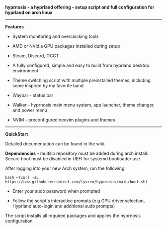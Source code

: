 **hyprnosis - a hyprland offering - setup script and full configuration for hyprland on arch linux**

-----------------------------------------------------------------------

**Features**

- System monitoring and overclocking tools
- AMD or NVidia GPU packages installed during setup
- Steam, Discord, OCCT
- A fully configured, simple and easy to build from hyprland desktop environment
- Theme switching script with multiple preinstalled themes, including some inspired by my favorite band

- Waybar - status bar
- Walker - hyprnosis main menu system, app launcher, theme changer, and power menu
- NVIM - preconfigured neovim plugins and themes

----------------------------------------------------------------------

**QuickStart**

Detailed documentation can be found in the wiki.

**Dependencies** - multilib repository must be added during arch install. Secure boot must be disabled in UEFI for systemd bootloader use.

After logging into your new Arch system, run the following:

    bash <(curl -sL https://raw.githubusercontent.com/tyvren/hyprnosis/main/boot.sh)

- Enter your sudo password when prompted

- Follow the script's interactive prompts (e.g GPU driver selection, Hyprland auto-login and additional sudo prompts)

The script installs all required packages and applies the hyprnosis configuration
